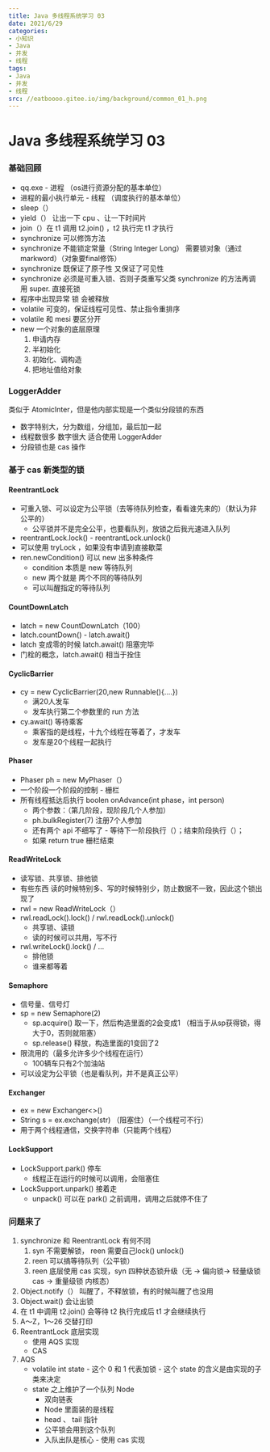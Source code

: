 ```yaml
---
title: Java 多线程系统学习 03
date: 2021/6/29
categories:
- 小知识
- Java
- 并发
- 线程
tags:
- Java
- 并发
- 线程
src: //eatboooo.gitee.io/img/background/common_01_h.png
---
```


# Java 多线程系统学习 03

### 基础回顾

- qq.exe - 进程 （os进行资源分配的基本单位）
- 进程的最小执行单元 - 线程 （调度执行的基本单位）
- sleep（）
- yield（） 让出一下 cpu 、让一下时间片
- join（）在 t1 调用 t2.join() ，t2 执行完 t1 才执行
- synchronize 可以修饰方法
- synchronize 不能锁定常量（String Integer Long） 需要锁对象（通过 markword）（对象要final修饰）
- synchronize 既保证了原子性 又保证了可见性
- synchronize 必须是可重入锁、否则子类重写父类 synchronize 的方法再调用 super. 直接死锁
- 程序中出现异常 锁 会被释放
- volatile 可变的，保证线程可见性、禁止指令重排序
- volatile 和 mesi 要区分开
- new 一个对象的底层原理
  1. 申请内存
  2. 半初始化
  3. 初始化、调构造
  4. 把地址值给对象

### LoggerAdder

类似于 AtomicInter，但是他内部实现是一个类似分段锁的东西

- 数字特别大，分为数组，分组加，最后加一起
- 线程数很多 数字很大 适合使用 LoggerAdder
- 分段锁也是 cas 操作

### 基于 cas 新类型的锁

#### ReentrantLock

- 可重入锁、可以设定为公平锁（去等待队列检查，看看谁先来的）（默认为非公平的）
  - 公平锁并不是完全公平，也要看队列，放锁之后我光速进入队列
- reentrantLock.lock() - reentrantLock.unlock()
- 可以使用 tryLock ，如果没有申请到直接歇菜
- ren.newCondition() 可以 new 出多种条件
  - condition 本质是 new 等待队列
  - new 两个就是 两个不同的等待队列
  - 可以叫醒指定的等待队列

#### CountDownLatch

- latch = new CountDownLatch（100）
- latch.countDown()  -  latch.await()
- latch 变成零的时候 latch.await() 阻塞完毕
- 门栓的概念，latch.await() 相当于拴住

#### CyclicBarrier

- cy = new CyclicBarrier(20,new Runnable(){....})
  - 满20人发车
  - 发车执行第二个参数里的 run 方法
- cy.await() 等待乘客
  - 乘客指的是线程，十九个线程在等着了，才发车
  - 发车是20个线程一起执行

#### Phaser

- Phaser ph = new MyPhaser（）
- 一个阶段一个阶段的控制 - 栅栏
- 所有线程抵达后执行 boolen onAdvance(int phase，int person) 
  - 两个参数：（第几阶段，现阶段几个人参加）
  - ph.bulkRegister(7) 注册7个人参加
  - 还有两个 api 不细写了 - 等待下一阶段执行（）；结束阶段执行（）；
  - 如果 return true 栅栏结束

#### ReadWriteLock

- 读写锁、共享锁、排他锁
- 有些东西 读的时候特别多、写的时候特别少，防止数据不一致，因此这个锁出现了
- rwl = new ReadWriteLock（）
- rwl.readLock().lock()  /  rwl.readLock().unlock()
  - 共享锁、读锁
  - 读的时候可以共用，写不行
- rwl.writeLock().lock() / ...
  - 排他锁
  - 谁来都等着

#### Semaphore

- 信号量、信号灯
- sp = new Semaphore(2)
  - sp.acquire() 取一下，然后构造里面的2会变成1 （相当于从sp获得锁，得大于0，否则就阻塞）
  - sp.release() 释放，构造里面的1变回了2
- 限流用的（最多允许多少个线程在运行）
  - 100辆车只有2个加油站
- 可以设定为公平锁（也是看队列，并不是真正公平）

#### Exchanger

- ex = new Exchanger<>()
- String s = ex.exchange(str) （阻塞住）（一个线程可不行）
- 用于两个线程通信，交换字符串（只能两个线程）

#### LockSupport

- LockSupport.park() 停车
  - 线程正在运行的时候可以调用，会阻塞住
- LockSupport.unpark() 接着走
  - unpack() 可以在 park() 之前调用，调用之后就停不住了

### 问题来了

1. synchronize 和 ReentrantLock 有何不同
   1. syn 不需要解锁， reen 需要自己lock() unlock()
   2. reen 可以搞等待队列（公平锁）
   3. reen 底层使用 cas 实现，syn 四种状态锁升级（无 -> 偏向锁-> 轻量级锁 cas -> 重量级锁 内核态）
2. Object.notify（） 叫醒了，不释放锁，有的时候叫醒了也没用
3. Object.wait() 会让出锁
4. 在 t1 中调用 t2.join() 会等待 t2 执行完成后 t1 才会继续执行
5. A～Z，1～26 交替打印
6. ReentrantLock 底层实现
   - 使用 AQS 实现
   - CAS
7. AQS 
   - volatile int state - 这个 0 和 1 代表加锁 - 这个 state 的含义是由实现的子类来决定
   - state 之上维护了一个队列 Node
     - 双向链表
     - Node 里面装的是线程
     - head 、 tail 指针
     - 公平锁会用到这个队列
     - 入队出队是核心 - 使用 cas 实现

